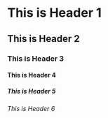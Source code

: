 # This is Header 1
## This is Header 2
### This is Header 3
#### This is Header 4
##### This is Header 5
###### This is Header 6
